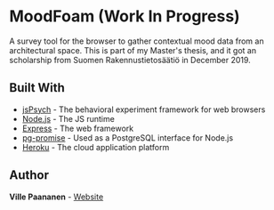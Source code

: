 # MoodFoam (Work In Progress)

A survey tool for the browser to gather  contextual mood data from an architectural space. This is part of my Master's thesis, and it got an scholarship from Suomen Rakennustietosäätiö in December 2019. 

## Built With

* [jsPsych](https://www.jspsych.org/) - The behavioral experiment framework for web browsers
* [Node.js](https://nodejs.org/en/) - The JS runtime
* [Express](https://expressjs.com/) - The web framework
* [pg-promise](https://github.com/vitaly-t/pg-promise) - Used as a PostgreSQL interface for Node.js
* [Heroku](https://dashboard.heroku.com/) - The cloud application platform


## Author

**Ville Paananen** - [Website](https://villepaananen.com)





